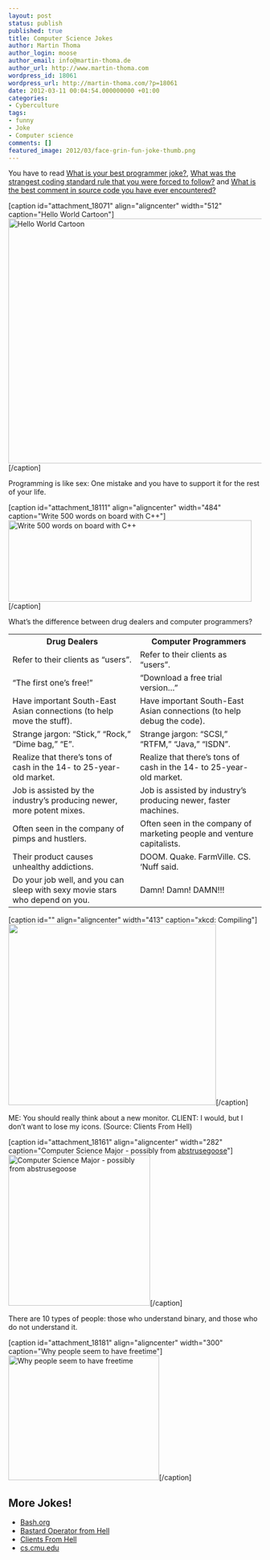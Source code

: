 ```yaml
---
layout: post
status: publish
published: true
title: Computer Science Jokes
author: Martin Thoma
author_login: moose
author_email: info@martin-thoma.de
author_url: http://www.martin-thoma.com
wordpress_id: 18061
wordpress_url: http://martin-thoma.com/?p=18061
date: 2012-03-11 00:04:54.000000000 +01:00
categories:
- Cyberculture
tags:
- funny
- Joke
- Computer science
comments: []
featured_image: 2012/03/face-grin-fun-joke-thumb.png
---
```

<div class="info">You have to read <a href="http://stackoverflow.com/q/234075/562769">What is your best programmer joke?</a>, <a href="http://stackoverflow.com/q/218123/562769">What was the strangest coding standard rule that you were forced to follow?</a> and <a href="http://stackoverflow.com/q/184618/562769">What is the best comment in source code you have ever encountered?</a></div>

[caption id="attachment_18071" align="aligncenter" width="512" caption="Hello World Cartoon"]<a href="http://martin-thoma.com/wp-content/uploads/2012/03/hello-world-cartoon.jpg"><img class=" wp-image-18071 " title="Hello World Cartoon" src="http://martin-thoma.com/wp-content/uploads/2012/03/hello-world-cartoon.jpg" alt="Hello World Cartoon" width="512" height="487" /></a>[/caption]

Programming is like sex:
One mistake and you have to support it for the rest of your life.

[caption id="attachment_18111" align="aligncenter" width="484" caption="Write 500 words on board with C++"]<a href="http://martin-thoma.com/wp-content/uploads/2012/03/write-500-words-count-cpp.jpg"><img src="http://martin-thoma.com/wp-content/uploads/2012/03/write-500-words-count-cpp.jpg" alt="Write 500 words on board with C++" title="Write 500 words on board with C++" width="484" height="162" class="size-full wp-image-18111" /></a>[/caption]

What&rsquo;s the difference between drug dealers and computer programmers?
<table>
<tr>
<th>Drug Dealers</th>
<th>Computer Programmers</th>
</tr>
<tr>
<td>Refer to their clients as &ldquo;users&rdquo;.</td>
<td>Refer to their clients as &ldquo;users&rdquo;.</td>
</tr>
<tr>
<td>&ldquo;The first one&rsquo;s free!&rdquo;</td>
<td>&ldquo;Download a free trial version&hellip;&rdquo;</td>
</tr>
<tr>
<td>Have important South-East Asian connections (to help move the stuff).</td>
<td>Have important South-East Asian connections (to help debug the code).</td>
</tr>
<tr>
<td>Strange jargon: &ldquo;Stick,&rdquo; &ldquo;Rock,&rdquo; &ldquo;Dime bag,&rdquo; &ldquo;E&rdquo;.</td>
<td>Strange jargon: &ldquo;SCSI,&rdquo; &ldquo;RTFM,&rdquo; &ldquo;Java,&rdquo; &ldquo;ISDN&rdquo;.</td>
</tr>
<tr>
<td>Realize that there&rsquo;s tons of cash in the 14- to 25-year-old market.</td>
<td>Realize that there&rsquo;s tons of cash in the 14- to 25-year-old market.</td>
</tr>
<tr>
<td>Job is assisted by the industry&rsquo;s producing newer, more potent mixes.</td>
<td>Job is assisted by industry&rsquo;s producing newer, faster machines.</td>
</tr>
<tr>
<td>Often seen in the company of pimps and hustlers.</td>
<td>Often seen in the company of marketing people and venture capitalists.</td>
</tr>
<tr>
<td>Their product causes unhealthy addictions.</td>
<td>DOOM. Quake. FarmVille. CS. &lsquo;Nuff said.</td>
</tr>
<tr>
<td>Do your job well, and you can sleep with sexy movie stars who depend on you.</td>
<td>Damn! Damn! DAMN!!!</td>
</tr>
</table>

[caption id="" align="aligncenter" width="413" caption="xkcd: Compiling"]<img alt="" src="http://imgs.xkcd.com/comics/compiling.png" title="Compiling" width="413" height="360" />[/caption]

ME: You should really think about a new monitor.
CLIENT: I would, but I don&rsquo;t want to lose my icons. 
(Source: Clients From Hell)

[caption id="attachment_18161" align="aligncenter" width="282" caption="Computer Science Major - possibly from <a href=http://abstrusegoose.com/a/206.htm>abstrusegoose</a>"]<a href="http://martin-thoma.com/wp-content/uploads/2012/03/computer-science-major.png"><img src="http://martin-thoma.com/wp-content/uploads/2012/03/computer-science-major-282x300.png" alt="Computer Science Major - possibly from abstrusegoose" title="Computer Science Major" width="282" height="300" class="size-medium wp-image-18161" /></a>[/caption]

There are 10 types of people: those who understand binary, and those who do not understand it.

[caption id="attachment_18181" align="aligncenter" width="300" caption="Why people seem to have freetime"]<a href="http://martin-thoma.com/wp-content/uploads/2012/03/why-people-seem-to-have-freetime.png"><img src="http://martin-thoma.com/wp-content/uploads/2012/03/why-people-seem-to-have-freetime-300x248.png" alt="Why people seem to have freetime" title="Why people seem to have freetime" width="300" height="248" class="size-medium wp-image-18181" /></a>[/caption]

<h2>More Jokes!</h2>
<ul>
  <li><a href="http://bash.org/?random">Bash.org</a></li>
  <li><a href="http://bofh.ch/">Bastard Operator from Hell</a></li>
  <li><a href="http://clientsfromhell.net/">Clients From Hell</a></li>
  <li><a href="http://www.cs.cmu.edu/~eugene/quotes/prog.html">cs.cmu.edu</a></li>
</ul>
